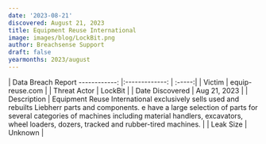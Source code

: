 ```yaml
---
date: '2023-08-21'
discovered: August 21, 2023
title: Equipment Reuse International
image: images/blog/LockBit.png
author: Breachsense Support
draft: false
yearmonths: 2023/august
---
```



| Data Breach Report
------------:     |:-------------:    | :-----:|
| Victim      | equip-reuse.com      | 
| Threat Actor      |  LockBit     | 
| Date Discovered      | Aug 21, 2023      | 
| Description      | Equipment Reuse International exclusively sells used and rebuilts Liebherr parts and components. e have a large selection of parts for several categories of machines including material handlers, excavators, wheel loaders, dozers, tracked and rubber-tired machines.      | 
| Leak Size      | Unknown      | 

